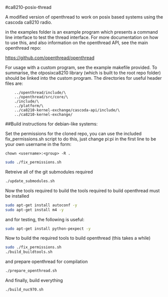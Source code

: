 #ca8210-posix-thread

A modified version of openthread to work on posix based systems using the cascoda ca8210 radio.

in the examples folder is an example program which presents a command line interface to test the thread interface. For more documentation on how to use this, and also information on the openthread API, see the main openthread repo:

<https://github.com/openthread/openthread>

For usage with a custom program, see the example makefile provided. To summarise, the otposixca8210 library (which is built to the root repo folder) should be linked into the custom program. The directories for useful header files are:

```
	../openthread/include/\
	../openthread/src/core/\
	./include/\
	../platform/\
	../ca8210-kernel-exchange/cascoda-api/include/\
	../ca8210-kernel-exchange/
```

##Build instructions for debian-like systems:

Set the permissions for the cloned repo, you can use the included fix_permissions.sh script to do this, just change pi:pi in the first line to be your own username in the form:

```
chown <username>:<group> -R .
```

```bash
sudo ./fix_permissions.sh
```

Retreive all of the git submodules required
```bash
./update_submodules.sh
```

Now the tools required to build the tools required to build openthread must be installed
```bash
sudo apt-get install autoconf -y
sudo apt-get install m4 -y
```

and for testing, the following is useful:
```bash
sudo apt-get install python-pexpect -y
```

Now to build the required tools to build openthread (this takes a while)
```bash
sudo ./fix_permissions.sh
./build_buildtools.sh
```

and prepare openthread for compilation
```bash
./prepare_openthread.sh
```

And finally, build everything
```bash
./build_nuc970.sh
```
